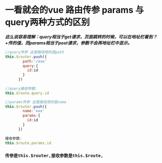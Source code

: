 # 一看就会的vue 路由传参 params 与 query两种方式的区别

***这么说容易理解：query相当于get请求，页面跳转的时候，可以在地址栏看到？+传的值，而params相当于post请求，参数不会再地址栏中显示。***

```javascript
//query传参 这里路径用的是path
this.$router.push({
        path:'/xxx'
        query:{
          id:id
        }
      })
  
//query接收参数:
this.$route.query.id

//params传参 这里路径用的是name
this.$router.push({
        name:'xxx'
        params:{
          id:id
        }
      })
  
接收参数:
this.$route.params.id
```

### **`传参是this.$router,接收参数是this.$route,`**